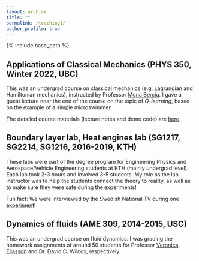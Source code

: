 ```yaml
---
layout: archive
title: ""
permalink: /teaching1/
author_profile: true
---
```


{% include base_path %}

## Applications of Classical Mechanics (PHYS 350, Winter 2022, UBC)

This was an undergrad course on classical mechanics (e.g. Lagrangian and Hamiltonian mechanics),
instructed by Professor [Mona Berciu](https://phas.ubc.ca/~berciu/).
I gave a guest lecture near the end of the course on the topic of
*Q-learning*, based on the example of a simple microswimmer.

The detailed course materials (lecture notes and demo code) are
[here](https://github.com/GeZhouyang/two-link-swimmer).

## Boundary layer lab, Heat engines lab (SG1217, SG2214, SG1216, 2016-2019, KTH)

These labs were part of the degree program for Engineering Physics and
Aerospace/Vehicle Engineering students at KTH (mainly undergrad level).
Each lab took 2-3 hours and involved 3-5 students.
My role as the lab instructor was to help the students connect the theory to reality,
as well as to make sure they were safe during the experiments!

Fun fact: We were interviewed by the Swedish National TV during one
[experiment](/images/svt_kth_lab.png)!

## Dynamics of fluids (AME 309, 2014-2015, USC)

This was an undergrad course on fluid dynamics.
I was grading the homework assignments of around 50 students
for Professor [Veronica Eliasson](http://eliasson.mines.edu/)
and Dr. David C. Wilcox, respectively.

